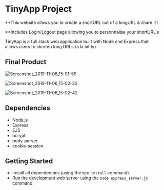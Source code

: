# TinyApp Project

**This website allows you to create a shortURL out of a longURL & share it !

**Includes Login/Logout page allowing you to personnalise your shortURL's  

TinyApp is a full stack web application built with Node and Express that allows users to shorten long URLs (à la bit.ly).

## Final Product

![Screenshot_2019-11-06_15-01-59](https://user-images.githubusercontent.com/53335999/68339260-39ac6700-00b2-11ea-8ca2-75447aba5880.png)

![Screenshot_2019-11-06_15-02-33](https://user-images.githubusercontent.com/53335999/68339334-652f5180-00b2-11ea-9c14-1b33d0b74395.png)

![Screenshot_2019-11-06_15-02-42](https://user-images.githubusercontent.com/53335999/68339363-724c4080-00b2-11ea-938c-9f0ca908bcce.png)


## Dependencies

- Node.js
- Express
- EJS
- bcrypt
- body-parser
- cookie-session

## Getting Started

- Install all dependencies (using the `npm install` command).
- Run the development web server using the `node express_server.js` command.
